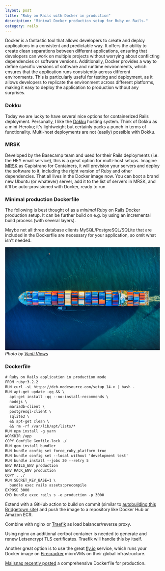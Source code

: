 ```yaml
---
layout: post
title: "Ruby on Rails with Docker in production"
description: "Minimal Docker production setup for Ruby on Rails."
category: rails
---
```


Docker is a fantastic tool that allows developers to create and deploy applications in a consistent and predictable way. It offers the ability to create clean separations between different applications, ensuring that developers can work on multiple projects without worrying about conflicting dependencies or software versions. Additionally, Docker provides a way to define specific versions of software and runtime environments, which ensures that the application runs consistently across different environments. This is particularly useful for testing and deployment, as it allows developers to replicate the environment across different platforms, making it easy to deploy the application to production without any surprises.

### Dokku

Today we are lucky to have several nice options for containerized Rails deployment. Personally, I like the [Dokku](https://dokku.com/) hosting system. Think of Dokku as a mini-Heroku; it's lightweight but certainly packs a punch in terms of functionality. Multi-host deployments are not (easily) possible with Dokku.

### MRSK

Developed by the Basecamp team and used for their Rails deployments (i.e. the HEY email service), this is a great option for multi-host setups. Imagine [MRSK](https://github.com/mrsked/mrsk/) as Capistrano for Containers, it will provision your servers and deploy the software to it, including the right version of Ruby and other dependencies. That all lives in the Docker image now. You can boot a brand new Ubuntu (or whatever) server, add it to the list of servers in MRSK, and it'll be auto-provisioned with Docker, ready to run.

### Minimal production Dockerfile

The following is best thought of as a _minimal_ Ruby on Rails Docker production setup. It can be further build on e.g. by using an incremental build process (with several layers).

Maybe not all three database clients MySQL/PostgreSQL/SQLite that are included in the Dockerfile are necessary for your application, so omit what isn't needed.

![Container ship](/images/venti-views-1cqIcrWFQBI-unsplash.jpg)
*Photo by [Venti Views](https://unsplash.com/@ventiviews?utm_source=unsplash&utm_medium=referral&utm_content=creditCopyText)*

### Dockerfile

```docker
# Ruby on Rails application in production mode
FROM ruby:3.2.2
RUN curl -sL https://deb.nodesource.com/setup_14.x | bash -
RUN apt-get update -qq && \
  apt-get install -qq --no-install-recommends \
  nodejs \
  mariadb-client \
  postgresql-client \
  sqlite3 \
  && apt-get clean \
  && rm -rf /var/lib/apt/lists/*
RUN npm install -g yarn
WORKDIR /app
COPY Gemfile Gemfile.lock ./
RUN gem install bundler
RUN bundle config set force_ruby_platform true
RUN bundle config set --local without 'development test'
RUN bundle install --jobs 20 --retry 5
ENV RAILS_ENV production
ENV RACK_ENV production
COPY . ./
RUN SECRET_KEY_BASE=1 \
  bundle exec rails assets:precompile
EXPOSE 3000
CMD bundle exec rails s -e production -p 3000
```

Extend with a GitHub action to build on commit (similar to [autobuilding this Bridgetown site](/webtech/bridgetown/)) and push the image to a repository like Docker Hub or Amazon ECR.

Combine with nginx or [Traefik](https://github.com/traefik/traefik/) as load balancer/reverse proxy.

Using nginx an additional certbot container is needed to generate and renew Letsencrypt TLS certificates. Traefik will handle this by itself.

Another great option is to use the great [fly.io](https://fly.io/) service, which runs your Docker image on [Firecracker](https://firecracker-microvm.github.io/) microVMs on their global infrastructure.

[Mailsnag recently posted](https://mailsnag.com/blog/optimized-ruby-dockerfile/) a comprehensive Dockerfile for production.
